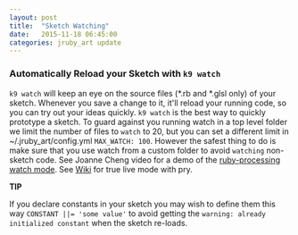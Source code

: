 ```yaml
---
layout: post
title:  "Sketch Watching"
date:   2015-11-18 06:45:00
categories: jruby_art update
---
```


### Automatically Reload your Sketch with `k9 watch`

`k9 watch` will keep an eye on the source files (*.rb and *.glsl only) of your sketch. Whenever you save a change to it, it'll reload your running code, so you can try out your ideas quickly. `k9 watch` is the best way to quickly prototype a sketch. To guard against you running watch in a top level folder we limit the number of files to `watch` to 20, but you can set a different limit in ~/.jruby_art/config.yml `MAX_WATCH: 100`. However the safest thing to do is make sure that you use watch from a custom folder to avoid `watching` non-sketch code. See Joanne Cheng video for a demo of the [ruby-processing watch mode][video].  See [Wiki][wiki] for true live mode with pry.

__TIP__

If you declare constants in your sketch you may wish to define them this way `CONSTANT ||= 'some value'` to avoid getting the `warning: already initialized constant` when the sketch re-loads.



[video]:https://vimeo.com/88994050
[wiki]:https://github.com/ruby-processing/JRubyArt/wiki/Live-Coding